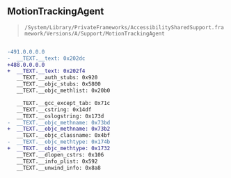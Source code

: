 ## MotionTrackingAgent

> `/System/Library/PrivateFrameworks/AccessibilitySharedSupport.framework/Versions/A/Support/MotionTrackingAgent`

```diff

-491.0.0.0.0
-  __TEXT.__text: 0x202dc
+488.0.0.0.0
+  __TEXT.__text: 0x202f4
   __TEXT.__auth_stubs: 0x920
   __TEXT.__objc_stubs: 0x5800
   __TEXT.__objc_methlist: 0x20b0

   __TEXT.__gcc_except_tab: 0x71c
   __TEXT.__cstring: 0x14df
   __TEXT.__oslogstring: 0x173d
-  __TEXT.__objc_methname: 0x73bd
+  __TEXT.__objc_methname: 0x73b2
   __TEXT.__objc_classname: 0x4bf
-  __TEXT.__objc_methtype: 0x174b
+  __TEXT.__objc_methtype: 0x1732
   __TEXT.__dlopen_cstrs: 0x106
   __TEXT.__info_plist: 0x592
   __TEXT.__unwind_info: 0x8a8

```
